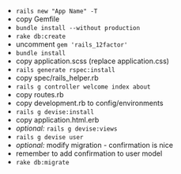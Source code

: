*  ```rails new "App Name" -T```
*  copy Gemfile
*  ```bundle install --without production```
*  ```rake db:create```
*  uncomment ```gem 'rails_12factor'```
*  ```bundle install```
*  copy application.scss (replace application.css)
*  ```rails generate rspec:install```
*  copy spec/rails_helper.rb
*  ```rails g controller welcome index about```
*  copy routes.rb
*  copy development.rb to config/environments
*  ```rails g devise:install```
*  copy application.html.erb
*  *optional:* ```rails g devise:views```
*  ```rails g devise user```
*  *optional:* modify migration - confirmation is nice
  * remember to add confirmation to user model
*  ```rake db:migrate```
